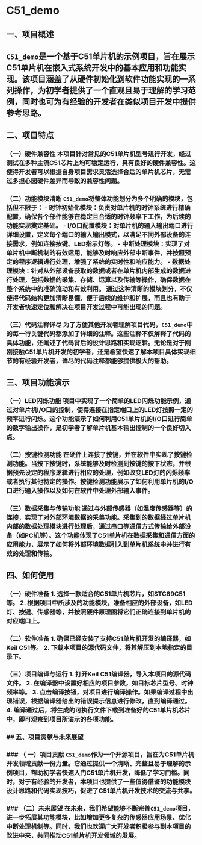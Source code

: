 # C51_demo 

##  一、项目概述 

##  `C51_demo`是一个基于C51单片机的示例项目，旨在展示C51单片机在嵌入式系统开发中的基本应用和功能实现。该项目涵盖了从硬件初始化到软件功能实现的一系列操作，为初学者提供了一个直观且易于理解的学习范例，同时也可为有经验的开发者在类似项目开发中提供参考思路。

 ##  二、项目特点 

 ### （一）硬件兼容性 本项目针对常见的C51单片机型号进行开发，经过测试在多种主流C51芯片上均可稳定运行，具有良好的硬件兼容性。这使得开发者可以根据自身项目需求灵活选择合适的单片机芯片，无需过多担心因硬件差异而导致的兼容性问题。 

###  （二）功能模块清晰 `C51_demo`将整体功能划分为多个明确的模块，包括但不限于： - **时钟初始化模块**：负责对单片机的时钟系统进行精确配置，确保各个部件能够在稳定且合适的时钟频率下工作，为后续的功能实现奠定基础。 - **I/O口配置模块**：对单片机的输入输出端口进行详细设置，定义每个端口的输入输出模式，以满足不同外部设备的连接需求，例如连接按键、LED指示灯等。 - **中断处理模块**：实现了对单片机中断机制的有效运用，能够及时响应外部中断事件，并按照预定的程序逻辑进行处理，增强了系统的实时性和响应能力。 - **数据处理模块**：针对从外部设备获取的数据或者在单片机内部生成的数据进行处理，包括数据的采集、存储、运算以及传输等操作，确保数据在整个系统中的准确流动和有效利用。 通过这种清晰的模块划分，不仅使得代码结构更加清晰易懂，便于后续的维护和扩展，而且也有助于开发者快速定位和解决在项目开发过程中可能出现的问题。

 ###  （三）代码注释详尽 为了方便其他开发者理解项目代码，`C51_demo`中的每一行关键代码都添加了详细的注释。这些注释不仅解释了代码的具体功能，还阐述了代码背后的设计思路和实现逻辑。无论是对于刚刚接触C51单片机开发的初学者，还是希望快速了解本项目具体实现细节的有经验开发者，详尽的代码注释都能够提供极大的帮助。

 ##  三、项目功能演示 

###  （一）LED闪烁功能 项目中实现了一个简单的LED闪烁功能示例，通过对单片机I/O口的控制，使得连接在指定端口上的LED灯按照一定的频率进行闪烁。这个功能演示了如何利用C51单片机的I/O口进行简单的数字输出操作，是初学者了解单片机基本输出控制的一个良好切入点。

 ###  （二）按键检测功能 在硬件上连接了按键，并在软件中实现了按键检测功能。当按下按键时，系统能够及时检测到按键的按下状态，并根据预先设定的程序逻辑进行相应的处理，例如改变LED灯的闪烁频率或者执行其他特定的操作。按键检测功能展示了如何利用单片机的I/O口进行输入操作以及如何在软件中处理外部输入事件。

 ### （三）数据采集与传输功能 通过与外部传感器（如温度传感器等）的连接，实现了对外部环境数据的采集功能。采集到的数据经过单片机内部的数据处理模块进行处理后，通过串口等通信方式传输给外部设备（如PC机等）。这个功能体现了C51单片机在数据采集和通信方面的应用能力，展示了如何将外部环境数据引入到单片机系统中并进行有效的处理和传输。

 ##  四、如何使用 

###  （一）硬件准备 1. 选择一款适合的C51单片机芯片，如STC89C51等。 2. 根据项目中所涉及的功能模块，准备相应的外部设备，如LED灯、按键、传感器等，并按照硬件原理图将它们正确连接到单片机的对应端口上。

 ###  （二）软件准备 1. 确保已经安装了支持C51单片机开发的编译器，如Keil C51等。 2. 下载本项目的源代码文件，将其解压到本地指定的目录下。

###  （三）项目编译与运行 1. 打开Keil C51编译器，导入本项目的源代码文件。 2. 在编译器中设置好相应的项目参数，如目标芯片型号、时钟频率等。 3. 点击编译按钮，对项目进行编译操作。如果编译过程中出现错误，根据编译器给出的错误提示信息进行修改，直到编译通过。 4. 编译通过后，将生成的可执行文件下载到准备好的C51单片机芯片中，即可观察到项目所演示的各项功能。 

###  ##  五、项目贡献与未来展望 

###  ###  （ 一）项目贡献 `C51_demo`作为一个开源项目，旨在为C51单片机开发领域贡献一份力量。它通过提供一个清晰、完整且易于理解的示例项目，帮助初学者快速入门C51单片机开发，降低了学习门槛。同时，对于有经验的开发者，本项目也提供了一些值得借鉴的功能模块设计思路和代码实现技巧，促进了C51单片机开发技术的交流与共享。 

###  ###  （二）未来展望 在未来，我们希望能够不断完善`C51_demo`项目，进一步拓展其功能模块，比如增加更多复杂的传感器应用场景、优化中断处理机制等。同时，我们也欢迎广大开发者积极参与到本项目的改进中来，共同推动C51单片机开发领域的发展。